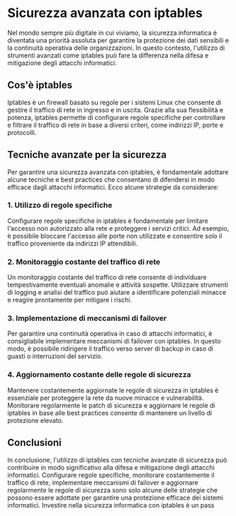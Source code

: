 # Sicurezza avanzata con iptables

Nel mondo sempre più digitale in cui viviamo, la sicurezza informatica è diventata una priorità assoluta per garantire la protezione dei dati sensibili e la continuità operativa delle organizzazioni. In questo contesto, l'utilizzo di strumenti avanzati come iptables può fare la differenza nella difesa e mitigazione degli attacchi informatici.

## Cos'è iptables

Iptables è un firewall basato su regole per i sistemi Linux che consente di gestire il traffico di rete in ingresso e in uscita. Grazie alla sua flessibilità e potenza, iptables permette di configurare regole specifiche per controllare e filtrare il traffico di rete in base a diversi criteri, come indirizzi IP, porte e protocolli.

## Tecniche avanzate per la sicurezza

Per garantire una sicurezza avanzata con iptables, è fondamentale adottare alcune tecniche e best practices che consentano di difendersi in modo efficace dagli attacchi informatici. Ecco alcune strategie da considerare:

### 1. Utilizzo di regole specifiche

Configurare regole specifiche in iptables è fondamentale per limitare l'accesso non autorizzato alla rete e proteggere i servizi critici. Ad esempio, è possibile bloccare l'accesso alle porte non utilizzate e consentire solo il traffico proveniente da indirizzi IP attendibili.

### 2. Monitoraggio costante del traffico di rete

Un monitoraggio costante del traffico di rete consente di individuare tempestivamente eventuali anomalie e attività sospette. Utilizzare strumenti di logging e analisi del traffico può aiutare a identificare potenziali minacce e reagire prontamente per mitigare i rischi.

### 3. Implementazione di meccanismi di failover

Per garantire una continuità operativa in caso di attacchi informatici, è consigliabile implementare meccanismi di failover con iptables. In questo modo, è possibile ridirigere il traffico verso server di backup in caso di guasti o interruzioni del servizio.

### 4. Aggiornamento costante delle regole di sicurezza

Mantenere costantemente aggiornate le regole di sicurezza in iptables è essenziale per proteggere la rete da nuove minacce e vulnerabilità. Monitorare regolarmente le patch di sicurezza e aggiornare le regole di iptables in base alle best practices consente di mantenere un livello di protezione elevato.

## Conclusioni

In conclusione, l'utilizzo di iptables con tecniche avanzate di sicurezza può contribuire in modo significativo alla difesa e mitigazione degli attacchi informatici. Configurare regole specifiche, monitorare costantemente il traffico di rete, implementare meccanismi di failover e aggiornare regolarmente le regole di sicurezza sono solo alcune delle strategie che possono essere adottate per garantire una protezione efficace dei sistemi informatici. Investire nella sicurezza informatica con iptables è un pass